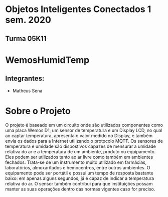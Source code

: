 # Objetos Inteligentes Conectados 1 sem. 2020

## Turma 05K11
# WemosHumidTemp
## Integrantes:

* Matheus Sena

# Sobre o Projeto
O projeto é baseado em um circuito onde são utilizados componentes como uma placa Wemos D1, um sensor de temperatura e um Display LCD, no qual ao captar temperatura, apresenta o valor medido no Display, e também envia os dados para a Internet utilizando o protocolo MQTT. 
Os sensores de temperatura e umidade são dispostivos capazes de mensurar a umidade relativa do ar e a temperatura de um ambiente, produto ou equipamento. 
Eles podem ser utilizados tanto ao ar livre como também em ambientes fechados. 
Trata-se de um instrumento muito utilizado em farmácias, laboratórios, almoxarifados e hemocentros, entre outros ambientes. 
O equipamento pode ser portátil e possui um tempo de resposta bastante baixo: em apenas alguns segundos, já é capaz de indicar a temperatura relativa do ar. 
O sensor também contribui para que instituições possam manter as suas operações dentro das normas vigentes caso for preciso.

